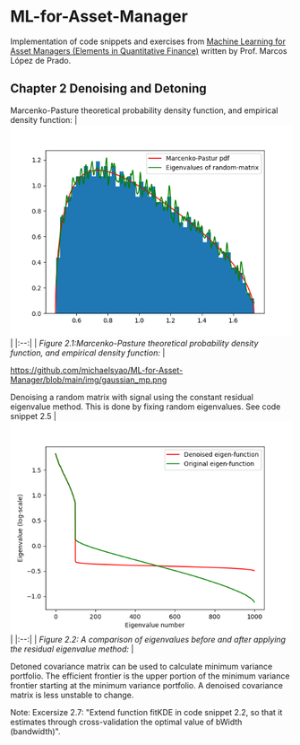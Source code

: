 # ML-for-Asset-Manager

Implementation of code snippets and exercises from [Machine Learning for Asset Managers (Elements in Quantitative Finance)](https://www.amazon.com/Machine-Learning-Managers-Elements-Quantitative/dp/1108792898)
written by Prof. Marcos López de Prado.

## Chapter 2 Denoising and Detoning

Marcenko-Pasture theoretical probability density function, and empirical density function:
| ![marcenko-pastur.png](https://github.com/michaelsyao/ML-for-Asset-Manager/blob/main/img/gaussian_mp.png) | 
|:--:| 
| *Figure 2.1:Marcenko-Pasture theoretical probability density function, and empirical density function:* |

https://github.com/michaelsyao/ML-for-Asset-Manager/blob/main/img/gaussian_mp.png

Denoising a random matrix with signal using the constant residual eigenvalue method. This is done by fixing random eigenvalues. See code snippet 2.5
| ![eigenvalue_method.png](https://github.com/michaelsyao/ML-for-Asset-Manager/blob/main/img/figure_2_3_eigenvalue_method.png) | 
|:--:| 
| *Figure 2.2: A comparison of eigenvalues before and after applying the residual eigenvalue method:* |

Detoned covariance matrix can be used to calculate minimum variance portfolio. The efficient frontier is the upper portion of the minimum variance frontier starting at the minimum variance portfolio. A denoised covariance matrix is less unstable to change.

Note: Excersize 2.7: "Extend function fitKDE in code snippet 2.2, so that it estimates through
cross-validation the optimal value of bWidth (bandwidth)".
